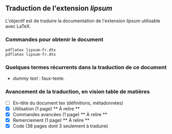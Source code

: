 ## Traduction de l'extension *lipsum*

L'objectif est de traduire la documentation de l'extension *lipsum* utilisable avec LaTeX. 

### Commandes pour obtenir le document

    pdflatex lipsum-fr.dtx
    pdflatex lipsum-fr.dtx

### Quelques termes récurrents dans la traduction de ce document
- *dummy text* : faux-texte. 

### Avancement de la traduction, en vision table de matières
- [ ] En-tête du document tex (définitions, métadonnées)
- [x] Utilisation (1 page) ** À relire **
- [x] Commandes avancées (1 page) ** À relire **
- [x] Remerciement (1 page) ** À relire **
- [x] Code (38 pages dont 3 seulement à traduire)
